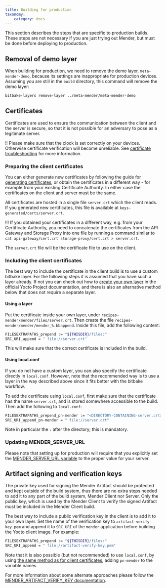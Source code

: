 ```yaml
---
title: Building for production
taxonomy:
    category: docs
---
```


This section describes the steps that are specific to production builds.
These steps are not necessary if you are just trying out Mender, but must be done before deploying to production.


## Removal of demo layer

When building for production, we need to remove the demo layer, `meta-mender-demo`, because its settings are inappropriate for production devices. Assuming you are still in the `build` directory, this command will remove the demo layer:

```bash
bitbake-layers remove-layer ../meta-mender/meta-mender-demo
```


## Certificates

Certificates are used to ensure the communication between the client and the server is secure, so that it is not possible for an adversary to pose as a legitimate server.

!! Please make sure that the clock is set correctly on your devices. Otherwise certificate verification will become unreliable. See [certificate troubleshooting](../../troubleshooting/mender-client#certificate-expired-or-not-yet-valid) for more information.


### Preparing the client certificates

You can either generate new certificates by following the guide for [generating certificates](../../administration/certificates-and-keys#generating-new-keys-and-certificates), or obtain the certificates in a different way - for example from your existing Certificate Authority. In either case the certificates on the client and server must be the same.

All certificates are hosted in a single file `server.crt` which the client reads. If you generated new certificates, this file is available at `keys-generated/certs/server.crt`.

!!! If you obtained your certificates in a different way, e.g. from your Certificate Authority, you need to concatenate the certificates from the API Gateway and Storage Proxy into one file by running a command similar to `cat api-gateway/cert.crt storage-proxy/cert.crt > server.crt`.

The `server.crt` file will be the certificate file to use on the client.

### Including the client certificates

The best way to include the certificate in the client build is to use a custom bitbake layer. For the following steps it is assumed that you have such a layer already. If not you can check out how to [create your own layer](http://www.yoctoproject.org/docs/latest/mega-manual/mega-manual.html?target=_blank#creating-your-own-layer) in the official Yocto Project documentation, and there is also an alternative method below that does not require a separate layer.

#### Using a layer

Put the certificate inside your own layer, under `recipes-mender/mender/files/server.crt`. Then create the file `recipes-mender/mender/mender_%.bbappend`. Inside this file, add the following content:

```bash
FILESEXTRAPATHS_prepend := "${THISDIR}/files:"
SRC_URI_append = " file://server.crt"
```

This will make sure that the correct certificate is included in the build.

#### Using local.conf

If you do not have a custom layer, you can also specify the certificate directly in `local.conf`. However, note that the recommended way is to use a layer in the way described above since it fits better with the bitbake workflow.

To add the certificate using `local.conf`, first make sure that the certificate has the name `server.crt`, and is stored somewhere accessible to the build. Then add the following to `local.conf`:

```bash
FILESEXTRAPATHS_prepend_pn-mender := "<DIRECTORY-CONTAINING-server.crt>:"
SRC_URI_append_pn-mender = " file://server.crt"
```

Note in particular the `:` after the directory; this is mandatory.

### Updating MENDER_SERVER_URL

Please note that setting up for production will require that you explicitly set the [MENDER_SERVER_URL variable](../variables#mender_server_url) to the proper value for your server.

## Artifact signing and verification keys

The private key used for signing the Mender Artifact should be protected and kept outside of the build system,
thus there are no extra steps needed to add it to any part of the build system, Mender Client nor Server.
Only the public key, which is used by the Mender Client to verify the signed Artifact must be included in the Mender Client build. 

The best way to include a public verification key in the client is to add it to your own layer. Set the name of the verification key to `artifact-verify-key.pem` and append it to `SRC_URI` of the `mender` application before building the Yocto client image. For example:

```bash
FILESEXTRAPATHS_prepend := "${THISDIR}/files:"
SRC_URI_append = " file://artifact-verify-key.pem"
```

Note that it is also possible (but not recommended) to use `local.conf`, by using [the same method as for client certificates](#using-localconf), adding `pn-mender` to the variable names.

For more information about some alternate approaches please follow the [MENDER_ARTIFACT_VERIFY_KEY documentation](../variables#mender_artifact_verify_key).
